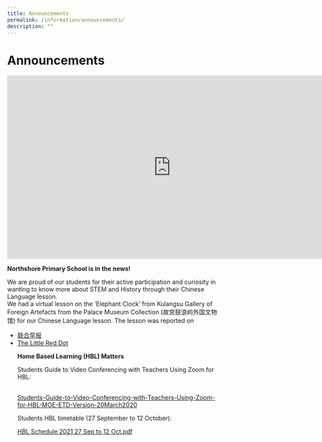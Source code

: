 ```yaml
---
title: Announcements
permalink: /information/announcements/
description: ""
---
```

# **Announcements**

<iframe width="560" height="315" src=https://www.youtube.com/embed/t2i4ScY4P9w?wmode=transparent&amp;playlist=t2i4ScY4P9w&amp;loop=1 title="YouTube video player" frameborder="0" allow="accelerometer; autoplay; clipboard-write; encrypted-media; gyroscope; picture-in-picture" allowfullscreen="" style="width: 760px; height: 427px;"></iframe>

<strong>Northshore Primary School is in the news!</strong><p>
We are proud of our students for their active participation and curiosity in wanting to know more about STEM and History through their Chinese Language lesson.   
We had a virtual lesson on the ‘Elephant Clock’ from Kulangsu Gallery of Foreign Artefacts from the Palace Museum Collection (故宫鼓浪屿外国文物馆) for our Chinese Language lesson. The lesson was reported on</p>
<ul>
	<li><a href="https://www.zaobao.com.sg/news/singapore/story20210324-1133601">联合早报</a>
	</li>
		<li><a href="https://epaper.sph.com.sg/lrd/20210330/s/fa27b18c-0e7f-4a94-8d9d-a6d5aabe5c1b">The Little Red Dot</a></li>

<strong>Home Based Learning (HBL) Matters</strong><p>
	Students Guide to Video Conferencing with Teachers Using Zoom for HBL:</p>   
<a href="/files/Students-Guide-to-Video-Conferencing-with-Teachers-Using-Zoom-for-HBL-20March2020.pdf">Students-Guide-to-Video-Conferencing-with-Teachers-Using-Zoom-for-HBL-MOE-ETD-Version-20March2020</a>
  
<p>Students HBL timetable (27 September to 12 October):</p>
<a href="/files/HBL%20Schedule%202021%2027%20Sep%20to%2012%20Oct.pdf">HBL Schedule 2021 27 Sep to 12 Oct.pdf</a>